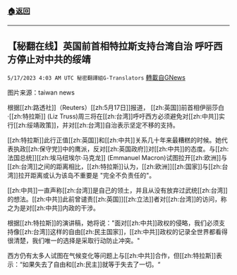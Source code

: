 ###  [:house:返回](README.md)
---


## 【秘翻在线】英国前首相特拉斯支持台湾自治 呼吁西方停止对中共的绥靖
`5/17/2023 4:03 AM UTC 秘密翻譯組G-Translators` [轉載自GNews](https://gnews.org/articles/1306856)

         

图片来源：taiwan news

根据[[zh:路透社]]（Reuters）[[zh:5月17日]]报道， [[zh:英国]]前首相伊丽莎白·[[zh:特拉斯]] (Liz Truss)周三将在[[zh:台湾]]呼吁西方必须避免对[[zh:中共]]实行[[zh:绥靖政策]]，并对[[zh:台湾]]自治表示坚定不移的支持。

[[zh:特拉斯]]此行正值[[zh:英国]]和[[zh:中共]]关系几十年来最糟糕的时候。她代表执政[[zh:保守党]]中的鹰派，反对[[zh:英国政府]]对[[zh:中共]]的态度。与[[zh:法国总统]][[zh:埃马纽埃尔·马克龙]] (Emmanuel Macron)试图拉开[[zh:欧洲]]与[[zh:台湾]]之间的距离相比，[[zh:特拉斯]]认为，[[zh:欧洲]][[zh:国家]]与[[zh:台湾]]拉开距离或认为该岛不重要是 "完全不负责任的"。

[[zh:中共]]一直声称[[zh:台湾]]是自己的领土，并且从没有放弃过武统[[zh:台湾]]的想法。[[zh:中共]]此前曾谴责[[zh:英国]][[zh:立法]]者对[[zh:台湾]]的访问，称之为是对[[zh:中共]]内政的干涉。

根据[[zh:特拉斯]]的演讲稿，她将说："面对[[zh:中共]]政权的侵略，我们必须支持像[[zh:台湾]]这样的自由[[zh:民主国家]]，[[zh:中共]]政权的记录全世界都看得很清楚，我们唯一的选择是采取行动防止冲突。"

西方仍有太多人试图在气候变化等问题上与[[zh:中共]]合作，但[[zh:特拉斯]]表示：“如果失去了自由和[[zh:民主]]就等于失去了一切。“
